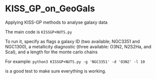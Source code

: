 # KISS_GP_on_GeoGals
Applying KISS-GP methods to analyse galaxy data


The main code is `KISSGP+NUTS.py`

To run it, specify as flags a galaxy ID (two available; NGC3351 and NGC1300), a metallicity diagnostic (three available: O3N2, N2S2Ha, and Scal), and a length for the monte carlo chains

For example:
`python3 KISSGP+NUTS.py -g 'NGC3351' -d 'O3N2' -l 10` 

is a good test to make sure everything is working.
